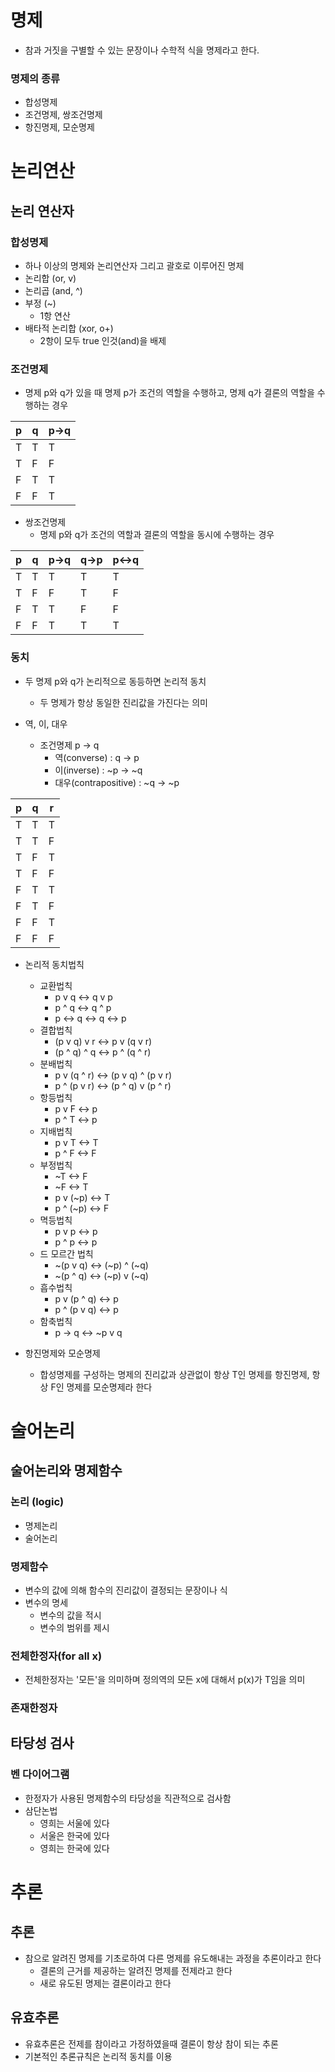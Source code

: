 # 명제
* 참과 거짓을 구별할 수 있는 문장이나 수학적 식을 명제라고 한다.

### 명제의 종류
* 합성명제
* 조건명제, 쌍조건명제
* 항진명제, 모순명제

# 논리연산
## 논리 연산자
### 합성명제
* 하나 이상의 명제와 논리연산자 그리고 괄호로 이루어진 명제
* 논리합 (or, v)
* 논리곱 (and, ^)
* 부정 (~)
  * 1항 연산
* 배타적 논리합 (xor, o+)
  * 2항이 모두 true 인것(and)을 배제

### 조건명제
* 명제 p와 q가 있을 때 명제 p가 조건의 역할을 수행하고, 명제 q가 결론의 역할을 수행하는 경우

|p|q|p->q|
|-|-|-|
|T|T|T|
|T|F|F|
|F|T|T|
|F|F|T|

* 쌍조건명제
  * 명제 p와 q가 조건의 역할과 결론의 역할을 동시에 수행하는 경우

|p|q|p->q|q->p|p<->q|
|-|-|-|-|-|
|T|T|T|T|T|
|T|F|F|T|F|
|F|T|T|F|F|
|F|F|T|T|T|

### 동치
* 두 명제 p와 q가 논리적으로 동등하면 논리적 동치
  * 두 명제가 항상 동일한 진리값을 가진다는 의미

* 역, 이, 대우
  * 조건명제 p -> q
    * 역(converse) : q -> p
    * 이(inverse) : ~p -> ~q
    * 대우(contrapositive) : ~q -> ~p

|p|q|r|
|-|-|-|
|T|T|T|
|T|T|F|
|T|F|T|
|T|F|F|
|F|T|T|
|F|T|F|
|F|F|T|
|F|F|F|

* 논리적 동치법칙
  * 교환법칙
    * p v q <-> q v p
    * p ^ q <-> q ^ p
    * p <-> q <-> q <-> p
  * 결합법칙
    * (p v q) v r <-> p v (q v r)
    * (p ^ q) ^ q <-> p ^ (q ^ r)
  * 분배법칙
    * p v (q ^ r) <-> (p v q) ^ (p v r)
    * p ^ (p v r) <-> (p ^ q) v (p ^ r)
  * 항등법칙
    * p v F <-> p
    * p ^ T <-> p
  * 지배법칙
    * p v T <-> T
    * p ^ F <-> F
  * 부정법칙
    * ~T <-> F
    * ~F <-> T
    * p v (~p) <-> T
    * p ^ (~p) <-> F
  * 멱등법칙
    * p v p <-> p
    * p ^ p <-> p
  * 드 모르간 법칙
    * ~(p v q) <-> (~p) ^ (~q)
    * ~(p ^ q) <-> (~p) v (~q)
  * 흡수법칙
    * p v (p ^ q) <-> p
    * p ^ (p v q) <-> p
  * 함축법칙
    * p -> q <-> ~p v q

* 항진명제와 모순명제
  * 합성명제를 구성하는 명제의 진리값과 상관없이 항상 T인 명제를 항진명제, 항상 F인 명제를 모순명제라 한다

# 술어논리
## 술어논리와 명제함수
### 논리 (logic)
* 명제논리
* 술어논리

### 명제함수
* 변수의 값에 의해 함수의 진리값이 결정되는 문장이나 식
* 변수의 명세
  * 변수의 값을 적시
  * 변수의 범위를 제시

### 전체한정자(for all x)
* 전체한정자는 '모든'을 의미하며 정의역의 모든 x에 대해서 p(x)가 T임을 의미

### 존재한정자

## 타당성 검사
### 벤 다이어그램
* 한정자가 사용된 명제함수의 타당성을 직관적으로 검사함
* 삼단논법
  * 영희는 서울에 있다
  * 서울은 한국에 있다
  * 영희는 한국에 있다

# 추론
## 추론
* 참으로 알려진 명제를 기초로하여 다른 명제를 유도해내는 과정을 추론이라고 한다
  * 결론의 근거를 제공하는 알려진 명제를 전제라고 한다
  * 새로 유도된 명제는 결론이라고 한다

## 유효추론
* 유효추론은 전제를 참이라고 가정하였을때 결론이 항상 참이 되는 추론
* 기본적인 추론규칙은 논리적 동치를 이용
